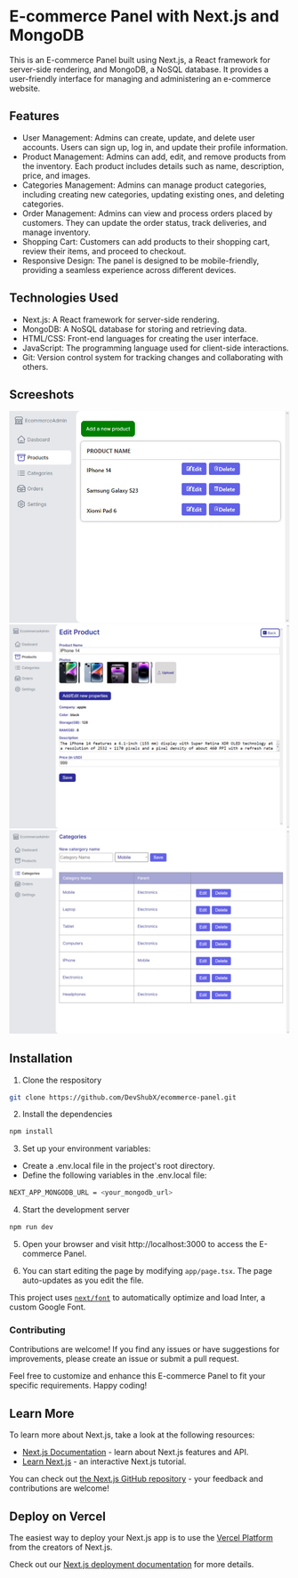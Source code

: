 # E-commerce Panel with Next.js and MongoDB

This is an E-commerce Panel built using Next.js, a React framework for server-side rendering, and MongoDB, a NoSQL database. It provides a user-friendly interface for managing and administering an e-commerce website.

## Features

- User Management: Admins can create, update, and delete user accounts. Users can sign up, log in, and update their profile information.
- Product Management: Admins can add, edit, and remove products from the inventory. Each product includes details such as name, description, price, and images.
- Categories Management: Admins can manage product categories, including creating new categories, updating existing ones, and deleting categories.
- Order Management: Admins can view and process orders placed by customers. They can update the order status, track deliveries, and manage inventory.
- Shopping Cart: Customers can add products to their shopping cart, review their items, and proceed to checkout.
- Responsive Design: The panel is designed to be mobile-friendly, providing a seamless experience across different devices.

## Technologies Used

- Next.js: A React framework for server-side rendering.
- MongoDB: A NoSQL database for storing and retrieving data.
- HTML/CSS: Front-end languages for creating the user interface.
- JavaScript: The programming language used for client-side interactions.
- Git: Version control system for tracking changes and collaborating with others.

## Screeshots

<img src="https://github.com/DevShubX/ecommerce-admin/blob/main/ecomm-admin-ss/screenshot-1.png"/>

<img src="https://github.com/DevShubX/ecommerce-admin/blob/main/ecomm-admin-ss/screenshot-2.png"/>

<img src="https://github.com/DevShubX/ecommerce-admin/blob/main/ecomm-admin-ss/screenshot-3.png"/>

## Installation

1. Clone the respository
```bash
git clone https://github.com/DevShubX/ecommerce-panel.git
```
2. Install the dependencies
```bash
npm install
```
3. Set up your environment variables:
- Create a .env.local file in the project's root directory.
- Define the following variables in the .env.local file:

```bash
NEXT_APP_MONGODB_URL = <your_mongodb_url>
```

4. Start the development server
```bash
npm run dev
```
5. Open your browser and visit http://localhost:3000 to access the E-commerce Panel.
  
6. You can start editing the page by modifying `app/page.tsx`. The page auto-updates as you edit the file.

This project uses [`next/font`](https://nextjs.org/docs/basic-features/font-optimization) to automatically optimize and load Inter, a custom Google Font.


### Contributing
Contributions are welcome! If you find any issues or have suggestions for improvements, please create an issue or submit a pull request.

Feel free to customize and enhance this E-commerce Panel to fit your specific requirements. Happy coding!


## Learn More

To learn more about Next.js, take a look at the following resources:

- [Next.js Documentation](https://nextjs.org/docs) - learn about Next.js features and API.
- [Learn Next.js](https://nextjs.org/learn) - an interactive Next.js tutorial.

You can check out [the Next.js GitHub repository](https://github.com/vercel/next.js/) - your feedback and contributions are welcome!

## Deploy on Vercel

The easiest way to deploy your Next.js app is to use the [Vercel Platform](https://vercel.com/new?utm_medium=default-template&filter=next.js&utm_source=create-next-app&utm_campaign=create-next-app-readme) from the creators of Next.js.

Check out our [Next.js deployment documentation](https://nextjs.org/docs/deployment) for more details.
